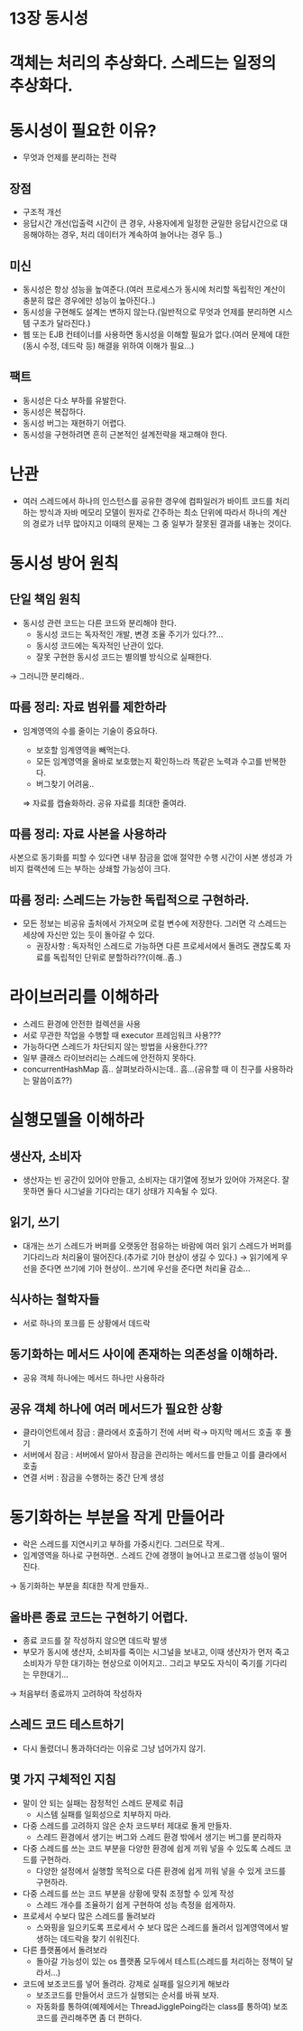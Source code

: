 # 13장 동시성

# 객체는 처리의 추상화다. 스레드는 일정의 추상화다.

# 동시성이 필요한 이유?

- 무엇과 언제를 분리하는 전략

## 장점

- 구조적 개선
- 응답시간 개선(입출력 시간이 큰 경우, 사용자에게 일정한 균일한 응답시간으로 대응해야하는 경우, 처리 데이터가 계속하여 늘어나는 경우 등..)

## 미신

- 동시성은 항상 성능을 높여준다.(여러 프로세스가 동시에 처리할 독립적인 계산이 충분히 많은 경우에만 성능이 높아진다..)
- 동시성을 구현해도 설계는 변하지 않는다.(일반적으로 무엇과 언제를 분리하면 시스템 구조가 달라진다.)
- 웹 또는 EJB 컨테이너를 사용하면 동시성을 이해할 필요가 없다.(여러 문제에 대한(동시 수정, 데드락 등) 해결을 위하여 이해가 필요...)

## 팩트

- 동시성은 다소 부하를 유발한다.
- 동시성은 복잡하다.
- 동시성 버그는 재현하기 어렵다.
- 동시성을 구현하려면 흔히 근본적인 설계전략을 재고해야 한다.

# 난관

- 여러 스레드에서 하나의 인스턴스를 공유한 경우에 컴파일러가 바이트 코드를 처리하는 방식과 자바 메모리 모델이 원자로 간주하는 최소 단위에 따라서 하나의 계산의 경로가 너무 많아지고 이때의 문제는 그 중 일부가 잘못된 결과를 내놓는 것이다.

 

# 동시성 방어 원칙

## 단일 책임 원칙

- 동시성 관련 코드는 다른 코드와 분리해야 한다.
    - 동시성 코드는 독자적인 개발, 변경 조율 주기가 있다.??...
    - 동시성 코드에는 독자적인 난관이 있다.
    - 잘못 구현한 동시성 코드는 별의별 방식으로 실패한다.

→ 그러니깐 분리해라..

## 따름 정리: 자료 범위를 제한하라

- 임계영역의 수를 줄이는 기술이 중요하다.
    - 보호할 임계영역을 빼먹는다.
    - 모든 임계영역을 올바로 보호했는지 확인하느라 똑같은 노력과 수고를 반복한다.
    - 버그찾기 어려움..

    ⇒ 자료를 캡슐화하라. 공유 자료를 최대한 줄여라.

## 따름 정리: 자료 사본을 사용하라

사본으로 동기화를 피할 수 있다면 내부 잠금을 없애 절약한 수행 시간이 사본 생성과 가비지 컬랙션에 드는 부하는 상쇄할 가능성이 크다.

## 따름 정리: 스레드는 가능한 독립적으로 구현하라.

- 모든 정보는 비공유 출처에서 가져오며 로컬 변수에 저장한다. 그러면 각 스레드는 세상에 자신만 있는 듯이 돌아갈 수 있다.
    - 권장사항 : 독자적인 스레드로 가능하면 다른 프로세서에서 돌려도 괜찮도록 자료를 독립적인 단위로 분할하라??(이해..좀..)

# 라이브러리를 이해하라

- 스레드 환경에 안전한 컬렉션을 사용
- 서로 무관한 작업을 수행할 때 executor 프레임워크 사용???
- 가능하다면 스레드가 차단되지 않는 방법을 사용한다.???
- 일부 클래스 라이브러리는 스레드에 안전하지 못하다.
- concurrentHashMap 흠.. 살펴보라하시는데.. 흠...(공유할 때 이 친구를 사용하라는 말씀이죠??)

# 실행모델을 이해하라

## 생산자, 소비자

- 생산자는 빈 공간이 있어야 만들고, 소비자는 대기열에 정보가 있어야 가져온다. 잘못하면 둘다 시그널을 기다리는 대기 상태가 지속될 수 있다.

## 읽기, 쓰기

- 대개는 쓰기 스레드가 버퍼를 오랫동안 점유하는 바람에 여러 읽기 스레드가 버퍼를 기다리느라 처리율이 떨어진다.(추가로 기아 현상이 생길 수 있다.) → 읽기에게 우선을 준다면 쓰기에 기아 현상이.. 쓰기에 우선을 준다면 처리율 감소...

## 식사하는 철학자들

- 서로 하나의 포크를 든 상황에서 데드락

## 동기화하는 메서드 사이에 존재하는 의존성을 이해하라.

- 공유 객체 하나에는 메서드 하나만 사용하라

## 공유 객체 하나에 여러 메서드가 필요한 상황

- 클라이언트에서 잠금 : 클라에서 호출하기 전에 서버 락→ 마지막 메서드 호출 후 풀기
- 서버에서 잠금 : 서버에서 알아서 잠금을 관리하는 메서드를 만들고 이를 클라에서 호출
- 연결 서버 : 잠금을 수행하는 중간 단계 생성

# 동기화하는 부분을 작게 만들어라

- 락은 스레드를 지연시키고 부하를 가중시킨다. 그러므로 작게..
- 임계영역을 하나로 구현하면.. 스레드 간에 경쟁이 늘어나고 프로그램 성능이 떨어진다.

→ 동기화하는 부분을 최대한 작게 만들자..

## 올바른 종료 코드는 구현하기 어렵다.

- 종료 코드를 잘 작성하지 않으면 데드락 발생
- 부모가 동시에 생산자, 소비자를 죽이는 시그널을 보내고, 이때 생산자가 먼저 죽고 소비자가 무한 대기하는 현상으로 이어지고.. 그리고 부모도 자식이 죽기를 기다리는 무한대기...

→ 처음부터 종료까지 고려하여 작성하자

## 스레드 코드 테스트하기

- 다시 돌렸더니 통과하더라는 이유로 그냥 넘어가지 않기.

## 몇 가지 구체적인 지침

- 말이 안 되는 실패는 잠정적인 스레드 문제로 취급
    - 시스템 실패를 일회성으로 치부하지 마라.
- 다중 스레드를 고려하지 않은 순차 코드부터 제대로 돌게 만들자.
    - 스레드 환경에서 생기는 버그와 스레드 환경 밖에서 생기는 버그를 분리하자
- 다중 스레드를 쓰는 코드 부분을 다양한 환경에 쉽게 끼워 넣을 수 있도록 스레드 코드를 구현하라.
    - 다양한 설정에서 실행할 목적으로 다른 환경에 쉽게 끼워 넣을 수 있게 코드를 구현하라.
- 다중 스레드를 쓰는 코드 부분을 상황에 맞춰 조정할 수 있게 작성
    - 스레드 개수를 조율하기 쉽게 구현하여 성능 측정을 쉽게하자.
- 프로세서 수보다 많은 스레드를 돌려보라
    - 스와핑을 일으키도록 프로세서 수 보다 많은 스레드를 돌려서 임계영역에서 발생하는 데드락을 찾기 쉬워진다.
- 다른 플랫폼에서 돌려보라
    - 돌아갈 가능성이 있는 os 플랫폼 모두에서 테스트(스레드를 처리하는 정책이 달라서...)
- 코드에 보조코드를 넣어 돌려라. 강제로 실패를 일으키게 해보라
    - 보조코드를 만들어서 코드가 실행되는 순서를 바꿔 보자.
    - 자동화를 통하여(예제에서는 ThreadJigglePoing라는 class를 통하여) 보조코드를 관리해주면 좀 더 편하다.
